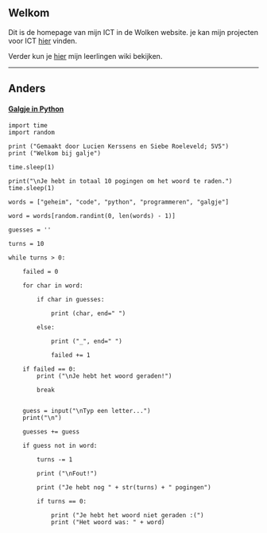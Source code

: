 ## Welkom

Dit is de homepage van mijn ICT in de Wolken website. je kan mijn projecten voor ICT [hier](https://lucienpemberton.github.io/ICT/projecten) vinden.


Verder kun je [hier](https://infvo.nl/ictindewolken/index.php/Gebruiker:LucienKerssens) mijn leerlingen wiki bekijken.

---

## Anders

#### [Galgje in Python](https://lucienpemberton.github.io/ICT/galgje.py)

```
import time
import random

print ("Gemaakt door Lucien Kerssens en Siebe Roeleveld; 5V5")
print ("Welkom bij galje")

time.sleep(1)

print("\nJe hebt in totaal 10 pogingen om het woord te raden.")
time.sleep(1)

words = ["geheim", "code", "python", "programmeren", "galgje"]

word = words[random.randint(0, len(words) - 1)]

guesses = ''

turns = 10

while turns > 0:         

    failed = 0             

    for char in word:      

        if char in guesses:    
    
            print (char, end=" ")

        else:
    
            print ("_", end=" ")
       
            failed += 1    

    if failed == 0:        
        print ("\nJe hebt het woord geraden!")  

        break              


    guess = input("\nTyp een letter...")
    print("\n")

    guesses += guess                    

    if guess not in word:  
 
        turns -= 1        
 
        print ("\nFout!")
 
        print ("Je hebt nog " + str(turns) + " pogingen")
 
        if turns == 0:           
    
            print ("Je hebt het woord niet geraden :(")
            print ("Het woord was: " + word)
```

